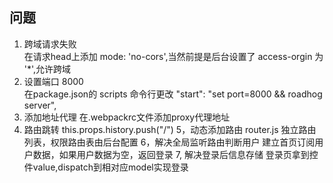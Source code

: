 ## 问题
1. 跨域请求失败<br>
在请求head上添加 mode: 'no-cors',当然前提是后台设置了 access-orgin 为 '*',允许跨域
2. 设置端口 8000<br>
在package.json的 scripts 命令行更改 "start": "set port=8000 && roadhog server",
3. 添加地址代理
在.webpackrc文件添加proxy代理地址
4. 路由跳转
this.props.history.push("/")
5，动态添加路由
router.js 独立路由列表，权限路由表由后台配置
6，解决全局监听路由判断用户
建立首页订阅用户数据，如果用户数据为空，返回登录
7, 解决登录后信息存储
登录页拿到控件value,dispatch到相对应model实现登录

